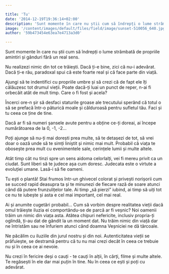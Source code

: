 ```yaml
---

title: 'Tu'
date: '2014-12-19T19:36:14+02:00'
description: 'Sunt momente în care nu știi cum să îndrepți o lume strâmbată de propriileamintiri și gânduri fără un real sens.Nu realizezi nimic din tot ce trăiești. Dacă ți-e bine, zici că nu-i adevărat.Dacă ți-e '
image: '/content/images/default/files/field/image/sunset-510056_640.jpg'
author: '59b473454e63ea7e4713a3d0'

---
```

<div class="kg-card-markdown"><p>Sunt momente în care nu știi cum să îndrepți o lume strâmbată de propriile amintiri și gânduri fără un real sens.</p>
<p>Nu realizezi nimic din tot ce trăiești. Dacă ți-e bine, zici că nu-i adevărat. Dacă ți-e rău, paradoxal spui că este foarte real și că face parte din viață.</p>
<p>Ajungi să te indentifici cu propriile umbre și să crezi că de fapt ele îți călăuzesc tot drumul vieții. Poate dacă-ți luai un punct de reper, n-ai fi orbecăit atât de mult timp. Care o fi fost și acela?</p>
<p>Încerci ore-n șir să desfaci staturile groase ale trecutului sperând că totul o să se prefacă într-o păturică moale și călduroasă pentru sufletul tău. Faci și tu ceea ce ține de tine.</p>
<p>Dacă ar fi să numeri șansele avute pentru a obține ce-ți doreai, ai începe numărătoarea de la 0, -1, -2...</p>
<p>Poți ajunge să nu-ți mai dorești prea multe, să te detașezi de tot, să vrei doar o oază unde să te simți liniștit și nimic mai mult. Probabil că viața te obosește prea mult cu evenimentele sale, cerințele lumii și multe altele.</p>
<p>Atât timp cât nu tinzi spre un sens aidoma celorlalți, vei fi mereu privit ca un ciudat. Sunt liberi să te judece așa cum doresc. Judecata este o virtute a evoluției umane. Lasă-i să fie oameni.</p>
<p>Tu ești o plantă! Stai frumos într-un ghivecel colorat și privești norișorii cum se succed rapid deasupra ta și te minunezi de fiecare rază de soare atunci când dă putere frunzulițelor tale. Ai timp „să pierzi” iubind, ai timp să uiți tot ce nu te iubește și asta e cel mai important, cel mai real.</p>
<p>Ai și anumite cugetări probabil... Cum să vorbim despre realitatea vieții dacă omul trăiește iluzia ei comportându-se de parcă ar fi veșnic? Noi oamenii trăim un nimic din viața asta. Atâtea chipuri nefericite, inclusiv propria-ți oglindă, ți-au dat de gândit la un moment dat. Nu trăim nimic din viață dar ne întristăm sau ne înfuriem atunci când doamna Veșniciei ne dă târcoale.</p>
<p>Ne păcălim cu iluziile din jurul nostru și din noi. Autenticitatea vieții se prăfuiește, se destramă pentru că tu nu mai crezi decât în ceea ce trebuie nu și în ceea ce ai nevoie.</p>
<p>Nu crezi în fericire deși o cauți - te cauți în alții, în cărți, filme și multe altele. Te regăsești în ele dar mai puțin în tine. Nu în ceea ce ești și poți cu adevărat.<span style="line-height: 20.7999992370605px;"> </span></p>
<p> </p>
</div>
